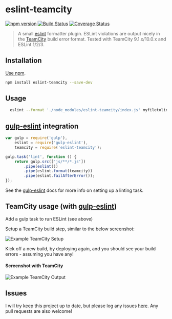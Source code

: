 # eslint-teamcity
[![npm version](https://badge.fury.io/js/eslint-teamcity.svg)](https://badge.fury.io/js/eslint-teamcity)
[![Build Status](https://travis-ci.org/andreogle/eslint-teamcity.svg?branch=master)](https://travis-ci.org/andreogle/eslint-teamcity)
[![Coverage Status](https://coveralls.io/repos/github/andreogle/eslint-teamcity/badge.svg?branch=master)](https://coveralls.io/github/andreogle/eslint-teamcity?branch=master)

> A small [eslint](https://github.com/eslint/eslint) formatter plugin.
ESLint violations are output nicely in the
[TeamCity](https://www.jetbrains.com/teamcity/) build error format. Tested with
TeamCity 9.1.x/10.0.x and ESLint 1/2/3.

## Installation

[Use npm](https://docs.npmjs.com/cli/install).

```sh
npm install eslint-teamcity --save-dev
```

## Usage
```sh
  eslint --format './node_modules/eslint-teamcity/index.js' myfiletolint.js
```

## [gulp-eslint](https://github.com/adametry/gulp-eslint) integration
```javascript
var gulp = require('gulp'),
    eslint = require('gulp-eslint'),
    teamcity = require('eslint-teamcity');

gulp.task('lint', function () {
    return gulp.src(['js/**/*.js'])
        .pipe(eslint())
        .pipe(eslint.format(teamcity))
        .pipe(eslint.failAfterError());
});
```
See the [gulp-eslint](https://github.com/adametry/gulp-eslint#usage) docs for
more info on setting up a linting task.


## TeamCity usage (with [gulp-eslint](http://github.com/adametry/gulp-eslint))
Add a gulp task to run ESLint (see above)

Setup a TeamCity build step, similar to the below screenshot:

![Example TeamCity Setup](https://i.imgur.com/j7qMSYg.jpg)

Kick off a new build, by deploying again, and you should see your build errors - assuming you have any!

#### Screenshot with TeamCity

![Example TeamCity Output](https://i.imgur.com/DkwEPEN.jpg)

## Issues

I will try keep this project up to date, but please log any issues
[here](https://github.com/andreogle/eslint-teamcity/issues).
Any pull requests are also welcome!
